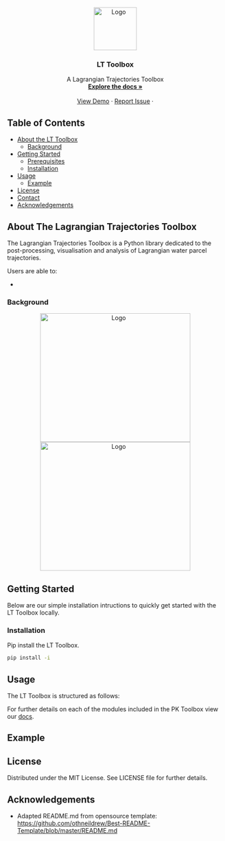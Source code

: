 

<br />
<p align="center">
    <img src="" alt="Logo" width="100" height="100">
  </a>

  <h3 align="center">LT Toolbox</h3>

  <p align="center">
    A Lagrangian Trajectories Toolbox
    <br />
    <a href="https://lt_toolbox.readthedocs.io"><strong>Explore the docs »</strong></a>
    <br />
    <br />
    <a href=https://github.com/oj-tooth/lt_toolbox/#example>View Demo</a>
    ·
    <a href="https://github.com/oj-tooth/lt-toolbox/issues">Report Issue</a>
    ·
  </p>
</p>

<!-- Table of Contents -->
## Table of Contents

* [About the LT Toolbox](#about-the-lt-toolbox)
  * [Background](#background)
* [Getting Started](#getting-started)
  * [Prerequisites](#prerequisites)
  * [Installation](#installation)
* [Usage](#usage)
  * [Example](#example)
* [License](#license)
* [Contact](#contact)
* [Acknowledgements](#acknowledgements)

<!-- About the LT Toolbox -->
## About The Lagrangian Trajectories Toolbox

The Lagrangian Trajectories Toolbox is a Python library dedicated to the post-processing, visualisation and analysis of Lagrangian water parcel trajectories. 

Users are able to:

* 

### Background

<p align="center">
    <img src="" alt="Logo" width="350" height="300"> 
    <img src="" alt="Logo" width="350" height="300"> 
 </a>
<p


<!-- Getting Started -->
## Getting Started

Below are our simple installation intructions to quickly get started with the LT Toolbox locally.

### Installation

Pip install the LT Toolbox.
```sh 
pip install -i 
```

<!-- Usage -->
## Usage

The LT Toolbox is structured as follows:
    
For further details on each of the modules included in the PK Toolbox view our [docs](https://lt_toolbox.readthedocs.io).

## Example

<!-- License -->
## License

Distributed under the MIT License. See LICENSE file for further details. 

<!-- Acknowledgements -->
## Acknowledgements

* Adapted README.md from opensource template: 
https://github.com/othneildrew/Best-README-Template/blob/master/README.md
